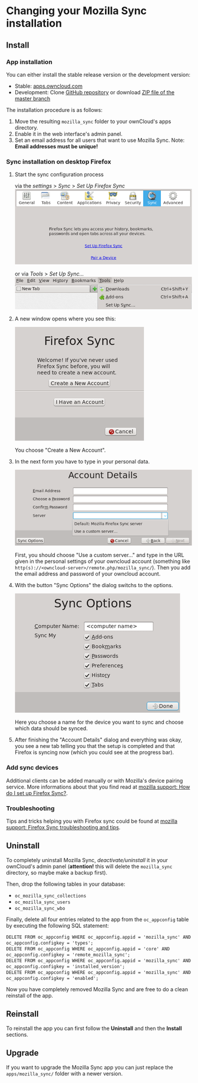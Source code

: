Changing your Mozilla Sync installation
=======================================

Install
-------

### App installation
You can either install the stable release version or the development version:

* Stable: [apps.owncloud.com](http://apps.owncloud.com/content/show.php?content=161793)
* Development: Clone [GitHub repository](https://github.com/owncloud/mozilla_sync/) or download [ZIP file of the master branch](https://github.com/owncloud/mozilla_sync/archive/master.zip)

The installation procedure is as follows:

1. Move the resulting ````mozilla_sync```` folder to your ownCloud's apps directory.
2. Enable it in the web interface's admin panel.
3. Set an email address for all users that want to use Mozilla Sync. Note: **Email addresses must be unique!**

### Sync installation on desktop Firefox

1. Start the sync configuration process

    via the *settings* > *Sync* > *Set Up Firefox Sync*
    <a href="" target="_blank"><img src="docs/imgs/SetUpSyncSettings.png"/></a>
    
    or via *Tools* > *Set Up Sync...*
    <a href="" target="_blank"><img src="docs/imgs/SetUpSyncTools.png"/></a>
    
2. A new window opens where you see this:

    <a href="" target="_blank"><img src="docs/imgs/SetUpSyncStart.png"/></a>
    
    You choose "Create a New Account".
    
3. In the next form you have to type in your personal data.

    <a href="" target="_blank"><img src="docs/imgs/SetUpSyncAccountDetails.png"/></a>
    
    First, you should choose "Use a custom server..." and type in the URL given in the personal settings of your owncloud account (something like ```http(s)://<owncloud-server>/remote.php/mozilla_sync/```). Then you add the email address and password of your owncloud account.
    
4. With the button "Sync Options" the dialog switchs to the options.

    <a href="" target="_blank"><img src="docs/imgs/SetUpSyncOptions.png"/></a>
    
    Here you choose a name for the device you want to sync and choose which data should be synced.
    
5. After finishing the "Account Details" dialog and everything was okay, you see a new tab telling you that the setup is completed and that Firefox is syncing now (which you could see at the progress bar).

### Add sync devices
Additional clients can be added manually or with Mozilla's device pairing service. More informations about that you find read at <a href="http://mzl.la/KpeZJw">mozilla support: How do I set up Firefox Sync?</a>.

### Troubleshooting
Tips and tricks helping you with Firefox sync could be found at <a href="http://mzl.la/MHqQXd">mozilla support: Firefox Sync troubleshooting and tips</a>.


Uninstall
---------

To completely uninstall Mozilla Sync, *deactivate/uninstall* it in your ownCloud's admin panel (**attention!** this will delete the ```mozilla_sync``` directory, so maybe make a backup first).

Then, drop the following tables in your database:

* ```oc_mozilla_sync_collections```
* ```oc_mozilla_sync_users```
* ```oc_mozilla_sync_wbo```

Finally, delete all four entries related to the app from the ```oc_appconfig``` table by executing the following SQL statement:

```
DELETE FROM oc_appconfig WHERE oc_appconfig.appid = 'mozilla_sync' AND oc_appconfig.configkey = 'types';
DELETE FROM oc_appconfig WHERE oc_appconfig.appid = 'core' AND oc_appconfig.configkey = 'remote_mozilla_sync';
DELETE FROM oc_appconfig WHERE oc_appconfig.appid = 'mozilla_sync' AND oc_appconfig.configkey = 'installed_version';
DELETE FROM oc_appconfig WHERE oc_appconfig.appid = 'mozilla_sync' AND oc_appconfig.configkey = 'enabled';
```

Now you have completely removed Mozilla Sync and are free to do a clean reinstall of the app.

Reinstall
---------

To reinstall the app you can first follow the **Uninstall** and then the **Install** sections.

Upgrade
-------

If you want to upgrade the Mozilla Sync app you can just replace the ```apps/mozilla_sync/``` folder with a newer version.

